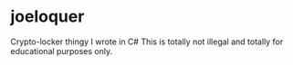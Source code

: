# joeloquer
Crypto-locker thingy I wrote in C#
This is totally not illegal and totally for educational purposes only.
